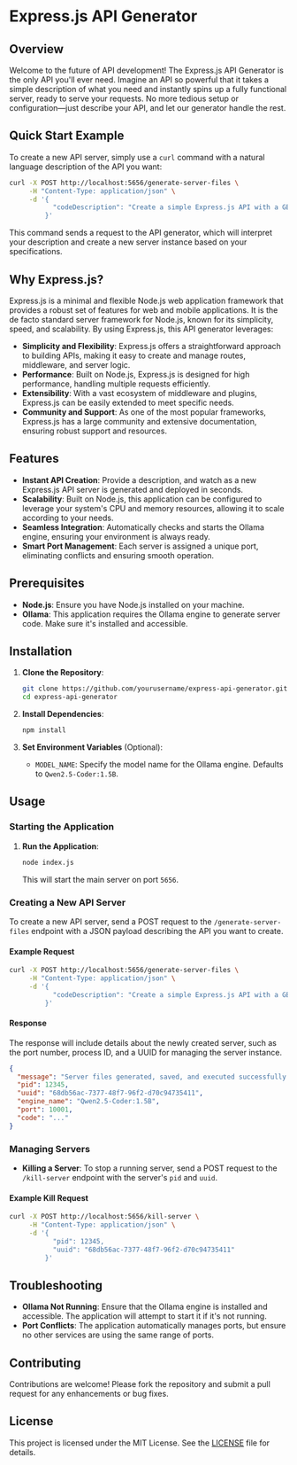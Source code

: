 # Express.js API Generator

## Overview

Welcome to the future of API development! The Express.js API Generator is the only API you'll ever need. Imagine an API so powerful that it takes a simple description of what you need and instantly spins up a fully functional server, ready to serve your requests. No more tedious setup or configuration—just describe your API, and let our generator handle the rest.

## Quick Start Example

To create a new API server, simply use a `curl` command with a natural language description of the API you want:

```bash
curl -X POST http://localhost:5656/generate-server-files \
     -H "Content-Type: application/json" \
     -d '{
           "codeDescription": "Create a simple Express.js API with a GET endpoint that returns a welcome message"
         }'
```

This command sends a request to the API generator, which will interpret your description and create a new server instance based on your specifications.

## Why Express.js?

Express.js is a minimal and flexible Node.js web application framework that provides a robust set of features for web and mobile applications. It is the de facto standard server framework for Node.js, known for its simplicity, speed, and scalability. By using Express.js, this API generator leverages:

- **Simplicity and Flexibility**: Express.js offers a straightforward approach to building APIs, making it easy to create and manage routes, middleware, and server logic.
- **Performance**: Built on Node.js, Express.js is designed for high performance, handling multiple requests efficiently.
- **Extensibility**: With a vast ecosystem of middleware and plugins, Express.js can be easily extended to meet specific needs.
- **Community and Support**: As one of the most popular frameworks, Express.js has a large community and extensive documentation, ensuring robust support and resources.

## Features

- **Instant API Creation**: Provide a description, and watch as a new Express.js API server is generated and deployed in seconds.
- **Scalability**: Built on Node.js, this application can be configured to leverage your system's CPU and memory resources, allowing it to scale according to your needs.
- **Seamless Integration**: Automatically checks and starts the Ollama engine, ensuring your environment is always ready.
- **Smart Port Management**: Each server is assigned a unique port, eliminating conflicts and ensuring smooth operation.

## Prerequisites

- **Node.js**: Ensure you have Node.js installed on your machine.
- **Ollama**: This application requires the Ollama engine to generate server code. Make sure it's installed and accessible.

## Installation

1. **Clone the Repository**:
   ```bash
   git clone https://github.com/yourusername/express-api-generator.git
   cd express-api-generator
   ```

2. **Install Dependencies**:
   ```bash
   npm install
   ```

3. **Set Environment Variables** (Optional):
   - `MODEL_NAME`: Specify the model name for the Ollama engine. Defaults to `Qwen2.5-Coder:1.5B`.

## Usage

### Starting the Application

1. **Run the Application**:
   ```bash
   node index.js
   ```

   This will start the main server on port `5656`.

### Creating a New API Server

To create a new API server, send a POST request to the `/generate-server-files` endpoint with a JSON payload describing the API you want to create.

#### Example Request

```bash
curl -X POST http://localhost:5656/generate-server-files \
     -H "Content-Type: application/json" \
     -d '{
           "codeDescription": "Create a simple Express.js API with a GET endpoint that returns a welcome message"
         }'
```

#### Response

The response will include details about the newly created server, such as the port number, process ID, and a UUID for managing the server instance.

```json
{
  "message": "Server files generated, saved, and executed successfully!",
  "pid": 12345,
  "uuid": "68db56ac-7377-48f7-96f2-d70c94735411",
  "engine_name": "Qwen2.5-Coder:1.5B",
  "port": 10001,
  "code": "..."
}
```

### Managing Servers

- **Killing a Server**: To stop a running server, send a POST request to the `/kill-server` endpoint with the server's `pid` and `uuid`.

#### Example Kill Request

```bash
curl -X POST http://localhost:5656/kill-server \
     -H "Content-Type: application/json" \
     -d '{
           "pid": 12345,
           "uuid": "68db56ac-7377-48f7-96f2-d70c94735411"
         }'
```

## Troubleshooting

- **Ollama Not Running**: Ensure that the Ollama engine is installed and accessible. The application will attempt to start it if it's not running.
- **Port Conflicts**: The application automatically manages ports, but ensure no other services are using the same range of ports.

## Contributing

Contributions are welcome! Please fork the repository and submit a pull request for any enhancements or bug fixes.

## License

This project is licensed under the MIT License. See the [LICENSE](LICENSE) file for details. 